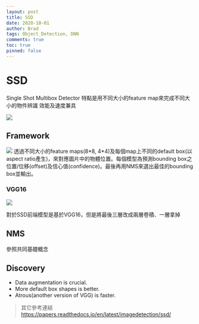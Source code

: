 ```yaml
---
layout: post
title: SSD
date: 2020-10-01
author: Brad
tags: Object_Detection, DNN
comments: true
toc: true
pinned: false
---
```



# SSD

Single Shot Multibox Detector
特點是用不同大小的feature map來完成不同大小的物件辨識
效能及速度兼具

<!-- more -->

![](https://i.imgur.com/rQgTgpF.png)


## Framework
![](https://i.imgur.com/BYQHeYW.png)
透過不同大小的feature maps(8\*8, 4\*4)及每個map上不同的default box(以aspect ratio產生)，來對應圖片中的物體位置。每個模型為預測bounding box之位置/位移(offset)及信心值(confidence)。最後再用NMS來選出最佳的bounding box並輸出。

### VGG16
![](https://i.imgur.com/mWdhC8O.png)

對於SSD前端模型是基於VGG16，但是將最後三層改成兩層卷積、一層拿掉


## NMS
參照共同基礎概念

## Discovery
* Data augmentation is crucial.
* More default box shapes is better.
* Atrous(another version of VGG) is faster. 




>其它參考連結
>https://papers.readthedocs.io/en/latest/imagedetection/ssd/